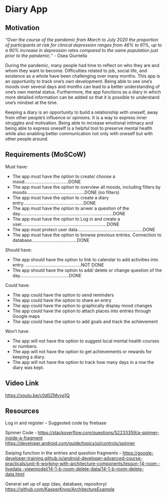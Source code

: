 # Diary App

## Motivation

*“Over the course of the pandemic from March to July 2020 the proportion of participants at risk for clinical depression ranges from 46% to 61%, up to a 90% increase in depression rates compared to the same population just prior to the pandemic.”* - Osea Giuntella

During the pandemic, many people had time to reflect on who they are and whom they want to become. Difficulties related to job, social life, and existence as a whole have been challenging over many months. This app is an opportunity to track one’s own development. Being able to see one’s moods over several days and months can lead to a better understanding of one’s own mental status. Furthermore, the app functions as a diary in which more detailed information can be added so that it is possible to understand one’s mindset at the time. 

Keeping a diary is an opportunity to build a relationship with oneself, away from other people’s influence or opinions. It is a way to express inner struggles and motivation. Being able to increase emotional intimacy and being able to express oneself is a helpful tool to preserve mental health while also enabling better communication not only with oneself but with other people around. 


## Requirements (MoSCoW)
Must have: 
* The app must have the option to create/ choose a mood...................................DONE
* The app must have the option to overview all moods, including filters by moods..............................................DONE (no filters)
* The app must have the option to create a diary entry................................................DONE
* The app must have the option to anwer a question of the day..........................................................................DONE
* The app must have the option to Log in and create a user....................................................................DONE
* The app must protect user data....................................................DONE
* The app must have the option to browse previous entries. Connection to database....................................DONE

Should have: 
* The app should have the option to link to calendar to add activities into entry. ............................................NOT DONE
* The app should have the option to add/ delete or change question of the day.......................................DONE

Could have: 
* The app could have the option to send reminders
* The app could have the option to share an entry
* The app could have the option to graphically display mood changes
* The app could have the option to attach places into entries through Google maps
* The app could have the option to add goals and track the achievement

Won’t have: 
* The app will not have the option to suggest local mental health courses or numbers. 
* The app will not have the option to get achievements or rewards for keeping a diary. 
* The app will not have the option to track how many days in a row the diary was kept. 

## Video Link
https://youtu.be/c0d0ZMvyq1Q

## Resources
Log in and register –
Suggested code by firebase

Spinner Code -
https://stackoverflow.com/questions/52233359/a-spinner-inside-a-fragment
https://developer.android.com/guide/topics/ui/controls/spinner

Swiping function in the entries and question fragments –
https://google-developer-training.github.io/android-developer-advanced-course-practicals/unit-6-working-with-architecture-components/lesson-14-room,-livedata,-viewmodel/14-1-b-room-delete-data/14-1-b-room-delete-data.html

General set up of app (dao, database, repository)
https://github.com/KasperKnop/ArchitectureExample
